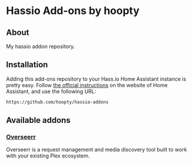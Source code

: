 # Hassio Add-ons by hoopty

## About
My hassio addon repository.

## Installation

Adding this add-ons repository to your Hass.io Home Assistant instance is
pretty easy. Follow [the official instructions][third-party-addons] on the
website of Home Assistant, and use the following URL:

```txt
https://github.com/hoopty/hassio-addons
```

## Available addons

[//]: # (ADDONLIST_START)

### [Overseerr](overseerr/)
Overseerr is a request management and media discovery tool built to work with your existing Plex ecosystem.

[//]: # (ADDONLIST_END)

[third-party-addons]: https://home-assistant.io/hassio/installing_third_party_addons/

